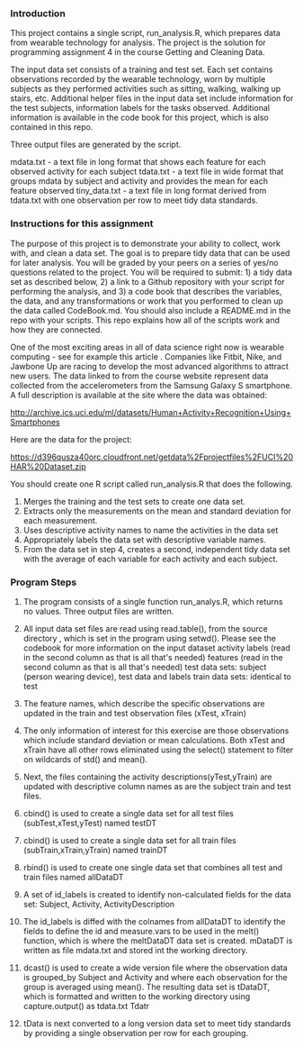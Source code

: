 ### Introduction

This project contains a single script, run_analysis.R, which prepares data from wearable technology
for analysis. The project is the solution for programming assignment 4 in the course Getting and
Cleaning Data.

The input data set consists of a training and test set. Each set contains observations recorded by the wearable
technology, worn by multiple subjects as they performed activities such as sitting, walking, walking up stairs, etc. 
Additional helper files in the input data set include information for the test subjects, information labels
for the tasks observed. Additional information is available in the code book for this project, which is also contained
in this repo.

Three output files are generated by the script.

mdata.txt - a text file in long format that shows each feature for each observed activity for each subject
tdata.txt - a text file in wide format that groups mdata by subject and activity and provides the mean for each feature observed
tiny_data.txt - a text file in long format derived from tdata.txt with one observation per row to meet tidy data standards.

### Instructions for this assignment

The purpose of this project is to demonstrate your ability to collect, work with, and clean a data set. The goal is to prepare tidy data that can be used for later analysis. You will be graded by your peers on a series of yes/no questions related to the project. You will be required to submit: 1) a tidy data set as described below, 2) a link to a Github repository with your script for performing the analysis, and 3) a code book that describes the variables, the data, and any transformations or work that you performed to clean up the data called CodeBook.md. You should also include a README.md in the repo with your scripts. This repo explains how all of the scripts work and how they are connected.

One of the most exciting areas in all of data science right now is wearable computing - see for example this article . Companies like Fitbit, Nike, and Jawbone Up are racing to develop the most advanced algorithms to attract new users. The data linked to from the course website represent data collected from the accelerometers from the Samsung Galaxy S smartphone. A full description is available at the site where the data was obtained:

http://archive.ics.uci.edu/ml/datasets/Human+Activity+Recognition+Using+Smartphones

Here are the data for the project:

https://d396qusza40orc.cloudfront.net/getdata%2Fprojectfiles%2FUCI%20HAR%20Dataset.zip

You should create one R script called run_analysis.R that does the following.

1.	Merges the training and the test sets to create one data set.
2.	Extracts only the measurements on the mean and standard deviation for each measurement.
3.	Uses descriptive activity names to name the activities in the data set
4.	Appropriately labels the data set with descriptive variable names.
5.	From the data set in step 4, creates a second, independent tidy data set with the average of each variable for each activity and each subject.


### Program Steps

1. 	The program consists of a single function run_analys.R, which returns no values. Three output files are written.
2. 	All input data set files are read using read.table(), from the source directory , which is set in the program using setwd(). 
   	Please see the codebook for more information on the input dataset
		activity labels (read in the second column as that is all that's needed)
    		features (read in the second column as that is all that's needed)
    		test data sets: subject (person wearing device), test data and labels
    		train data sets: identical to test

3.	The feature names, which describe the specific observations are updated in the train and test observation files (xTest, xTrain)
4. 	The only information of interest for this exercise are those observations which include standard deviation or mean calculations.
  	Both xTest and xTrain have all other rows eliminated using the select() statement to filter on wildcards of std() and mean().
5.	Next, the files containing the activity descriptions(yTest,yTrain) are updated with descriptive column names as are
   	the subject train and test files.
6. 	cbind() is used to create a single data set for all test files (subTest,xTest,yTest) named testDT 
7. 	cbind() is used to create a single data set for all train files (subTrain,xTrain,yTrain) named trainDT
8. 	rbind() is used to create one single data set that combines all test and train files named allDataDT
9. 	A set of id_labels is created to identify non-calculated fields for the data set: Subject, Activity, ActivityDescription
10.	The id_labels is diffed with the colnames from allDataDT to identify the fields to define the id and measure.vars
    	to be used in the melt() function, which is where the meltDataDT data set is created. mDataDT is written as file mdata.txt
   	and stored int the working directory.
11.	dcast() is used to create a wide version file where the observation data is grouped_by Subject and Activity and where each observation
	for the group is averaged using mean(). The resulting data set is tDataDT, which is formatted and written to the working directory 
	using capture.output() as tdata.txt Tdatr
12.	tData is next converted to a long version data set to meet tidy standards by providing a single observation per row for each
	grouping.


